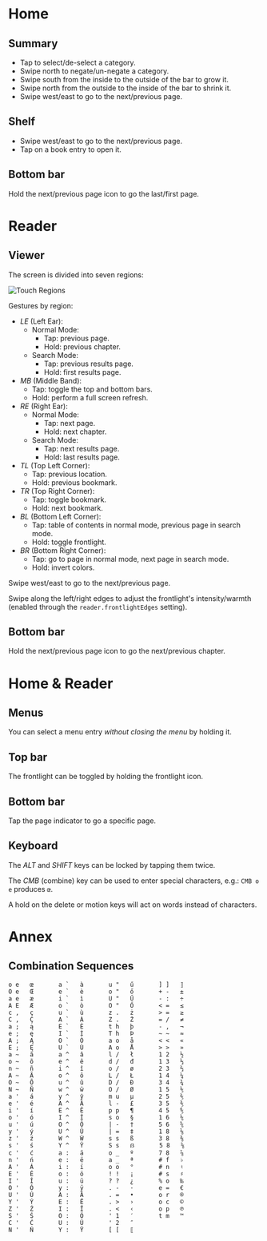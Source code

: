 # Home

## Summary

- Tap to select/de-select a category.
- Swipe north to negate/un-negate a category.
- Swipe south from the inside to the outside of the bar to grow it.
- Swipe north from the outside to the inside of the bar to shrink it.
- Swipe west/east to go to the next/previous page.

## Shelf

- Swipe west/east to go to the next/previous page.
- Tap on a book entry to open it.

## Bottom bar

Hold the next/previous page icon to go the last/first page.

# Reader

## Viewer

The screen is divided into seven regions:

![Touch Regions](../artworks/touch_regions.svg)

Gestures by region:

- *LE* (Left Ear):
	- Normal Mode:
		- Tap: previous page.
		- Hold: previous chapter.
	- Search Mode:
		- Tap: previous results page.
		- Hold: first results page.
- *MB* (Middle Band):
	- Tap: toggle the top and bottom bars.
	- Hold: perform a full screen refresh.
- *RE* (Right Ear):
	- Normal Mode:
		- Tap: next page.
		- Hold: next chapter.
	- Search Mode:
		- Tap: next results page.
		- Hold: last results page.
- *TL* (Top Left Corner):
	- Tap: previous location.
	- Hold: previous bookmark.
- *TR* (Top Right Corner):
	- Tap: toggle bookmark.
	- Hold: next bookmark.
- *BL* (Bottom Left Corner):
	- Tap: table of contents in normal mode, previous page in search mode.
	- Hold: toggle frontlight.
- *BR* (Bottom Right Corner):
	- Tap: go to page in normal mode, next page in search mode.
	- Hold: invert colors.

Swipe west/east to go to the next/previous page.

Swipe along the left/right edges to adjust the frontlight's intensity/warmth (enabled through the `reader.frontlightEdges` setting).

## Bottom bar

Hold the next/previous page icon to go the next/previous chapter.

# Home & Reader

## Menus

You can select a menu entry *without closing the menu* by holding it.

## Top bar

The frontlight can be toggled by holding the frontlight icon.

## Bottom bar

Tap the page indicator to go a specific page.

## Keyboard

The *ALT* and *SHIFT* keys can be locked by tapping them twice.

The *CMB* (combine) key can be used to enter special characters, e.g.: `CMB o e` produces `œ`.

A hold on the delete or motion keys will act on words instead of characters.

# Annex

## Combination Sequences

	o e   œ       a `   à       u "   ű       ] ]   ⟧
	O e   Œ       e `   è       o "   ő       + -   ±
	a e   æ       i `   ì       U "   Ű       - :   ÷
	A E   Æ       o `   ò       O "   Ő       < =   ≤
	c ,   ç       u `   ù       z .   ż       > =   ≥
	C ,   Ç       A `   À       Z .   Ż       = /   ≠
	a ;   ą       E `   È       t h   þ       - ,   ¬
	e ;   ę       I `   Ì       T h   Þ       ~ ~   ≈
	A ;   Ą       O `   Ò       a o   å       < <   «
	E ;   Ę       U `   Ù       A o   Å       > >   »
	a ~   ã       a ^   â       l /   ł       1 2   ½
	o ~   õ       e ^   ê       d /   đ       1 3   ⅓
	n ~   ñ       i ^   î       o /   ø       2 3   ⅔
	A ~   Ã       o ^   ô       L /   Ł       1 4   ¼
	O ~   Õ       u ^   û       D /   Đ       3 4   ¾
	N ~   Ñ       w ^   ŵ       O /   Ø       1 5   ⅕
	a '   á       y ^   ŷ       m u   µ       2 5   ⅖
	e '   é       A ^   Â       l -   £       3 5   ⅗
	i '   í       E ^   Ê       p p   ¶       4 5   ⅘
	o '   ó       I ^   Î       s o   §       1 6   ⅙
	u '   ú       O ^   Ô       | -   †       5 6   ⅚
	y '   ý       U ^   Û       | =   ‡       1 8   ⅛
	z '   ź       W ^   Ŵ       s s   ß       3 8   ⅜
	s '   ś       Y ^   Ŷ       S s   ẞ       5 8   ⅝
	c '   ć       a :   ä       o _   º       7 8   ⅞
	n '   ń       e :   ë       a _   ª       # f   ♭
	A '   Á       i :   ï       o o   °       # n   ♮
	E '   É       o :   ö       ! !   ¡       # s   ♯
	I '   Í       u :   ü       ? ?   ¿       % o   ‰
	O '   Ó       y :   ÿ       . -   ·       e =   €
	U '   Ú       A :   Ä       . =   •       o r   ®
	Y '   Ý       E :   Ë       . >   ›       o c   ©
	Z '   Ź       I :   Ï       . <   ‹       o p   ℗
	S '   Ś       O :   Ö       ' 1   ′       t m   ™
	C '   Ć       U :   Ü       ' 2   ″       
	N '   Ń       Y :   Ÿ       [ [   ⟦       
